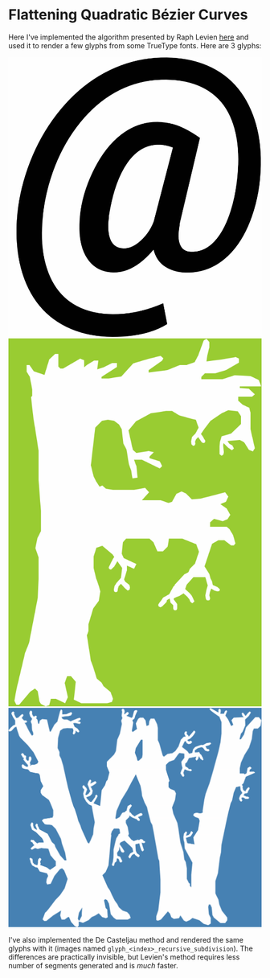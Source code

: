 # Flattening Quadratic Bézier Curves

Here I've implemented the algorithm presented by Raph Levien [here](https://raphlinus.github.io/graphics/curves/2019/12/23/flatten-quadbez.html) and used it to render a few glyphs from some TrueType fonts. Here are 3 glyphs:

![Glyph '@'](docs/glyph_36_smart_subdivision_test.png)
![Glyph 'F'](docs/glyph_42_smart_subdivision_test.png)
![Glyph 'W'](docs/glyph_59_smart_subdivision_test.png)

I've also implemented the De Casteljau method and rendered the same glyphs with it (images named `glyph_<index>_recursive_subdivision`). The differences are practically invisible, but Levien's method requires less number of segments generated and is _much_ faster.
